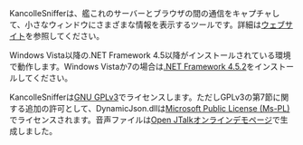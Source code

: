 KancolleSnifferは、艦これのサーバーとブラウザの間の通信をキャプチャして、小さなウィンドウにさまざまな情報を表示するツールです。詳細は[ウェブサイト](http://kancollesniffer.osdn.jp)を参照してください。

Windows Vista以降の.NET Framework 4.5以降がインストールされている環境で動作します。Windows Vistaか7の場合は[.NET Framework 4.5.2](http://www.microsoft.com/ja-JP/download/details.aspx?id=42642)をインストールしてください。

KancolleSnifferは[GNU GPLv3][1]でライセンスします。ただしGPLv3の第7節に関する追加の許可として、DynamicJson.dllは[Microsoft Public License (Ms-PL)][2]でライセンスされます。音声ファイルは[Open JTalkオンラインデモページ][3]で生成しました。

[1]: http://osdn.jp/magazine/07/09/02/130237
[2]: http://dynamicjson.codeplex.com/license
[3]: http://open-jtalk.sp.nitech.ac.jp/index.php

